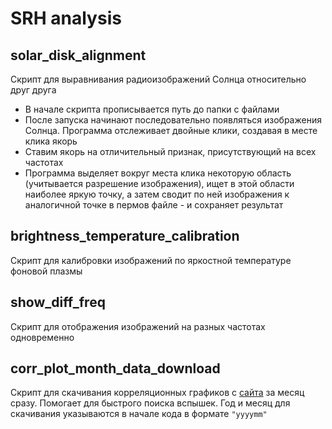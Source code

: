# SRH analysis

## solar_disk_alignment
Cкрипт для выравнивания радиоизображений Солнца относительно друг друга

* В начале скрипта прописывается путь до папки с файлами
* После запуска начинают последовательно появляться изображения Солнца. Программа отслеживает двойные клики, создавая в месте клика якорь
* Ставим якорь на отличительный признак, присутствующий на всех частотах
* Программа выделяет вокруг места клика некоторую область (учитывается разрешение изображения), ищет в этой области наиболее яркую точку, а затем сводит по ней изображения к аналогичной точке в пермов файле - и сохраняет результат

## brightness_temperature_calibration
Скрипт для калибровки изображений по яркостной температуре фоновой плазмы

## show_diff_freq
Скрипт для отображения изображений на разных частотах одновременно

## corr_plot_month_data_download
Скрипт для скачивания корреляционных графиков с [сайта](https://badary.iszf.irk.ru/srhDaily.php) за месяц сразу. Помогает для быстрого поиска вспышек. Год и месяц для скачивания указываются в начале кода в формате ```"yyyymm"```
